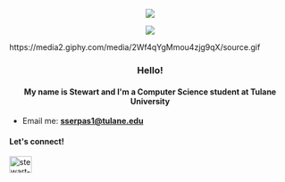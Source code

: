 <p align="center">
  <img src="https://64.media.tumblr.com/8b2a2d3957cf13e5548f08504f0e1d4a/tumblr_owsbgsWF5R1r5u9m2o3_r1_500.gif" />
</p>
<p align="center">
  <img src="https://media2.giphy.com/media/2Wf4qYgMmou4zjg9qX/source.gif" />
</p>
https://media2.giphy.com/media/2Wf4qYgMmou4zjg9qX/source.gif

<h3 align="center">Hello!
<h4 align="center">My name is Stewart and I'm a Computer Science student at Tulane University</h3>

- Email me: **sserpas1@tulane.edu**

<h4 align="left">Let's connect!</h3>
<p align="left">
<a href="https://linkedin.com/in/stewart-serpas" target="blank"><img align="center" src="https://raw.githubusercontent.com/rahuldkjain/github-profile-readme-generator/master/src/images/icons/Social/linked-in-alt.svg" alt="stewart-serpas" height="30" width="40" /></a>
</p>
